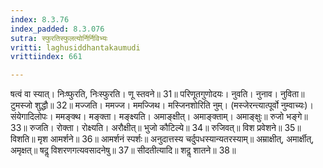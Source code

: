```yaml
---
index: 8.3.76
index_padded: 8.3.076
sutra: स्फुरतिस्फुलत्योर्निर्निविभ्यः
vritti: laghusiddhantakaumudi
vrittiindex: 661

---
```

षत्वं वा स्यात्। निःष्फुरति, निःस्फुरति। णू स्तवने॥ 31॥ परिणूतगुणोदयः। नुवति। नुनाव। नुविता॥ टुमस्जो शुद्धौ॥ 32॥ मज्जति। ममज्ज। ममज्जिथ। मस्जिनशोरिति नुम्। (मस्जेरन्त्यात्पूर्वो नुम्वाच्यः)। संयेगादिलोपः। ममङ्क्थ। मङ्क्ता। मङ्क्ष्यति। अमाङ्क्षीत्। अमाङ्क्ताम्। अमाङ्क्षुः॥ रुजो भङ्गे॥ 33॥ रुजति। रोक्ता। रोक्ष्यति। अरौक्षीत्॥ भुजो कौटिल्ये॥ 34॥ रुजिवत्॥ विश प्रवेशने॥ 35॥ विशति॥ मृश आमर्शने॥ 36॥ आमर्शनं स्पर्शः॥ अनुदात्तस्य चर्दुपधस्यान्यतरस्याम्॥ अम्राक्षीत्, अमार्क्षीत्, अमृक्षत्॥ षदॢ विशरणगत्यवसादनेषु॥ 37॥ सीदतीत्यादि॥ शदॢ शातने॥ 38॥